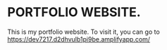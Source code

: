 # PORTFOLIO WEBSITE.
This is my portfolio website. To visit it, you can go to https://dev7217.d2dhvulb1pi9be.amplifyapp.com/
